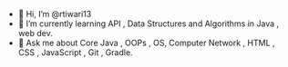 - 👋 Hi, I’m @rtiwari13
- 🌱 I’m currently learning API , Data Structures and Algorithms in Java , web dev.
- 💬 Ask me about Core Java , OOPs , OS, Computer Network , HTML , CSS , JavaScript , Git , Gradle.

